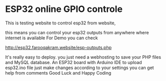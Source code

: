 # ESP32 online GPIO controle
This is testing website to control esp32 from website,

this means you can control your esp32 outputs from anywhere where internet is available For Demo you can check 

http://esp32.farooqakram.website/esp-outputs.php 

It's really easy to deploy. you just need a webhosting to save your PHP files and MySQL database. An ESP32 board with Arduino IDE to upload esp32.ino file just make changes according to your settings you can get help from comments Good Luck and Happy Coding
